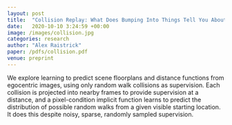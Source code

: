```yaml
---
layout: post
title:  "Collision Replay: What Does Bumping Into Things Tell You About Scene Geometry?"
date:   2020-10-10 3:24:59 +00:00
image: /images/collision.jpg
categories: research
author: "Alex Raistrick"
paper: /pdfs/collision.pdf
venue: preprint
---
```


We explore learning to predict scene floorplans and distance functions from egocentric images, using only random walk collisions as supervision. Each collision is projected into nearby frames to provide supervision at a distance, and a pixel-condition implicit function learns to predict the distribution of possible random walks from a given visible starting location. It does this despite noisy, sparse, randomly sampled supervision.